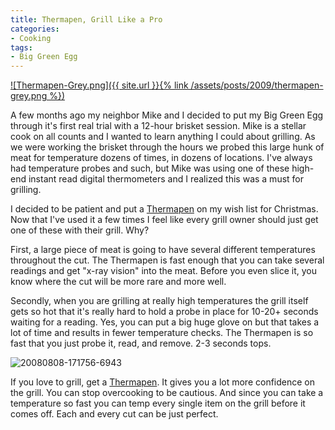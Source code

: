 ```yaml
---
title: Thermapen, Grill Like a Pro
categories:
- Cooking
tags:
- Big Green Egg
---
```


[![Thermapen-Grey.png]({{ site.url }}{% link /assets/posts/2009/thermapen-grey.png %})][Thermapen]

A few months ago my neighbor Mike and I decided to put my Big Green Egg through it's first real trial with a 12-hour brisket session. Mike is a stellar cook on all counts and I wanted to learn anything I could about grilling. As we were working the brisket through the hours we probed this large hunk of meat for temperature dozens of times, in dozens of locations. I've always had temperature probes and such, but Mike was using one of these high-end instant read digital thermometers and I realized this was a must for grilling.

I decided to be patient and put a [Thermapen][] on my wish list for Christmas. Now that I've used it a few times I feel like every grill owner should just get one of these with their grill. Why?

First, a large piece of meat is going to have several different temperatures throughout the cut. The Thermapen is fast enough that you can take several readings and get "x-ray vision" into the meat. Before you even slice it, you know where the cut will be more rare and more well.

Secondly, when you are grilling at really high temperatures the grill itself gets so hot that it's really hard to hold a probe in place for 10-20+ seconds waiting for a reading. Yes, you can put a big huge glove on but that takes a lot of time and results in fewer temperature checks. The Thermapen is so fast that you just probe it, read, and remove. 2-3 seconds tops.

![20080808-171756-6943](http://farm4.static.flickr.com/3240/2764807985_f8d95e81ed.jpg)

If you love to grill, get a [Thermapen][]. It gives you a lot more confidence on the grill. You can stop overcooking to be cautious. And since you can take a temperature so fast you can temp every single item on the grill before it comes off. Each and every cut can be just perfect.

[Thermapen]: http://www.thermoworks.com/Classic-Thermapen